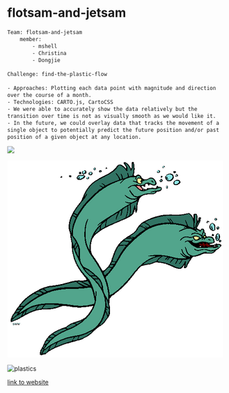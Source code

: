 # flotsam-and-jetsam
```
Team: flotsam-and-jetsam
	member: 
		- mshell 
		- Christina
		- Dongjie
	
Challenge: find-the-plastic-flow

- Approaches: Plotting each data point with magnitude and direction over the course of a month.
- Technologies: CARTO.js, CartoCSS
- We were able to accurately show the data relatively but the transition over time is not as visually smooth as we would like it.
- In the future, we could overlay data that tracks the movement of a single object to potentially predict the future position and/or past position of a given object at any location.

```


![](https://photos-4.dropbox.com/t/2/AAAYYuVR80tpTiDbv2zJGXxVJ7udmeqW-fDVBiUygpRH_g/12/1808723/png/32x32/1/_/1/2/Screenshot%202018-02-11%2012.07.55.png/EMPcugEYzuTELSAHKAc/FPwFjMo4guZkuVKsrRdueL4oeG_C5y5cI6OvdCYaJiI?preserve_transparency=1&size=2048x1536&size_mode=3)




![](logo.gif)

![plastics](https://j.gifs.com/6RVwr9.gif)

[link to website](https://goo.gl/fzT2x7)
